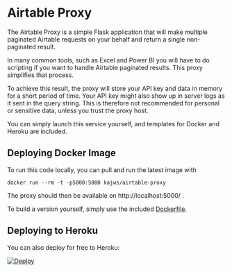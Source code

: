 # Airtable Proxy

The Airtable Proxy is a simple Flask application that will make multiple paginated Airtable requests
on your behalf and return a single non-paginated result.

In many common tools, such as Excel and Power BI you will have to do scripting if you want to handle
Airtable paginated results. This proxy simplifies that process.

To achieve this result, the proxy will store your API key and data in memory for a short period of time.
Your API key might also show up in server logs as it sent in the query string. 
This is therefore not recommended for personal or sensitive data, unless you trust the proxy host.

You can simply launch this service yourself, and templates for Docker and Heroku are included.

## Deploying Docker Image

To run this code locally, you can pull and run the latest image with

```shell
docker run --rm -t -p5000:5000 kajws/airtable-proxy
```

The proxy should then be available on http://localhost:5000/ .

To build a version yourself, simply use the included [Dockerfile](./Dockerfile).

## Deploying to Heroku

You can also deploy for free to Heroku:

[![Deploy](https://www.herokucdn.com/deploy/button.svg)](https://heroku.com/deploy)
